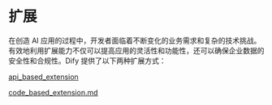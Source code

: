# 扩展

在创造 AI 应用的过程中，开发者面临着不断变化的业务需求和复杂的技术挑战。有效地利用扩展能力不仅可以提高应用的灵活性和功能性，还可以确保企业数据的安全性和合规性。Dify 提供了以下两种扩展方式：

[api\_based\_extension](api\_based\_extension/ "mention")

[code\_based\_extension.md](code\_based\_extension.md "mention")
